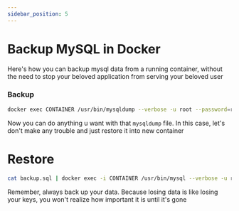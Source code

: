 ```yaml
---
sidebar_position: 5
---
```


# Backup MySQL in Docker

Here's how you can backup mysql data from a running container, without the need to stop your beloved application from serving your beloved user

### Backup

```bash
docker exec CONTAINER /usr/bin/mysqldump --verbose -u root --password=root DATABASE > backup.sql 

```

Now you can do anything u want with that `mysqldump` file. In this case, let's don't make any trouble and just restore it into new container

# Restore 

```bash
cat backup.sql | docker exec -i CONTAINER /usr/bin/mysql --verbose -u root --password=root DATABASE
```

Remember, always back up your data. Because losing data is like losing your keys, you won't realize how important it is until it's gone